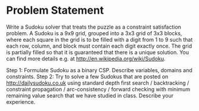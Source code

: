 # Problem Statement

Write a Sudoku solver that treats the puzzle as a constraint satisfaction problem. A Sudoku is a 9x9 grid, grouped into a 3x3 grid of 3x3 blocks, where each square in the grid is to be filled with a digit from 1 to 9 such that each row, column, and block must contain each digit exactly once. The grid is partially filled so that it is guaranteed that there is a unique solution. You can find more details e.g. at http://en.wikipedia.org/wiki/Sudoku.

Step 1: Formulate Sudoku as a binary CSP.  Describe variables, domains and constraints.
Step 2: Try to solve a few Sudokus that are posted on http://dailysudoku.co.uk using standard depth first search / backtracking / constraint propagation / arc-consistency / forward checking with minimum remaining value search that we have studied in class. Describe your experience.

